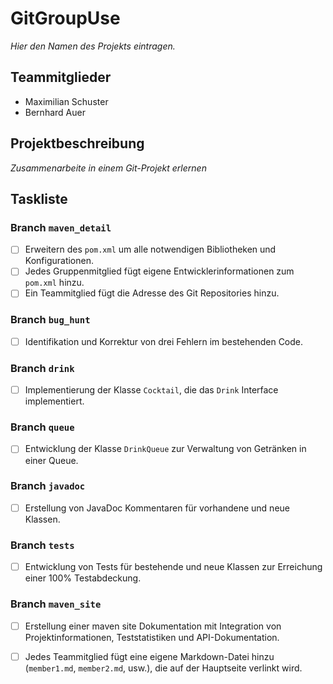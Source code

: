 # GitGroupUse

*Hier den Namen des Projekts eintragen.*

## Teammitglieder

- Maximilian Schuster
- Bernhard Auer

## Projektbeschreibung

*Zusammenarbeite in einem Git-Projekt erlernen*
## Taskliste

### Branch `maven_detail`
- [ ] Erweitern des `pom.xml` um alle notwendigen Bibliotheken und Konfigurationen.
- [ ] Jedes Gruppenmitglied fügt eigene Entwicklerinformationen zum `pom.xml` hinzu.
- [ ] Ein Teammitglied fügt die Adresse des Git Repositories hinzu.

### Branch `bug_hunt`
- [ ] Identifikation und Korrektur von drei Fehlern im bestehenden Code.

### Branch `drink`
- [ ] Implementierung der Klasse `Cocktail`, die das `Drink` Interface implementiert.

### Branch `queue`
- [ ] Entwicklung der Klasse `DrinkQueue` zur Verwaltung von Getränken in einer Queue.

### Branch `javadoc`
- [ ] Erstellung von JavaDoc Kommentaren für vorhandene und neue Klassen.

### Branch `tests`
- [ ] Entwicklung von Tests für bestehende und neue Klassen zur Erreichung einer 100% Testabdeckung.

### Branch `maven_site`
- [ ] Erstellung einer maven site Dokumentation mit Integration von Projektinformationen, Teststatistiken und API-Dokumentation.
- [ ] Jedes Teammitglied fügt eine eigene Markdown-Datei hinzu (`member1.md`, `member2.md`, usw.), die auf der Hauptseite verlinkt wird.


